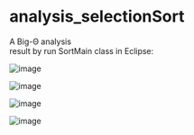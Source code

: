 # analysis_selectionSort
A Big-Θ analysis  
result by run SortMain class in Eclipse:

![image](https://user-images.githubusercontent.com/44309297/51810124-ff38b280-2273-11e9-8d30-6294a697d30d.png)

![image](https://user-images.githubusercontent.com/44309297/51810135-15df0980-2274-11e9-9887-53d3553c5fa4.png)

![image](https://user-images.githubusercontent.com/44309297/51810146-268f7f80-2274-11e9-9983-816cd1bdec70.png)

![image](https://user-images.githubusercontent.com/44309297/51810182-4fb01000-2274-11e9-895c-2d544240f280.png)

